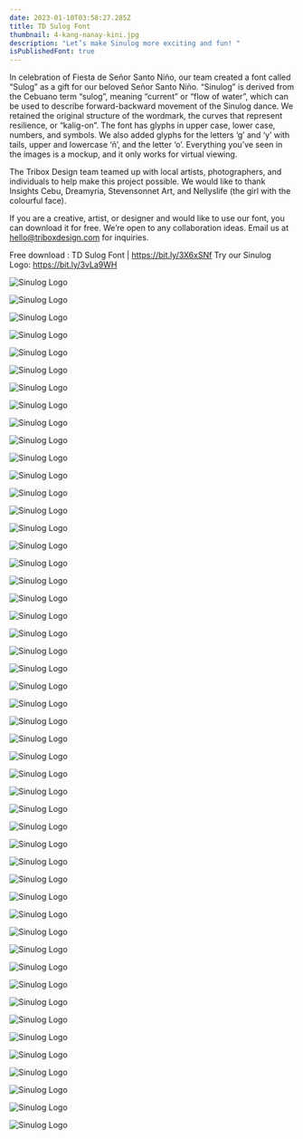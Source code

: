 ```yaml
---
date: 2023-01-10T03:58:27.285Z
title: TD Sulog Font
thumbnail: 4-kang-nanay-kini.jpg
description: "Let’s make Sinulog more exciting and fun! "
isPublishedFont: true
---
```

In celebration of Fiesta de Señor Santo Niño, our team created a font called “Sulog” as a gift for our beloved Señor Santo Niño. “Sinulog” is derived from the Cebuano term “sulog”, meaning “current” or “flow of water”, which can be used to describe forward-backward movement of the Sinulog dance. We retained the original structure of the wordmark, the curves that represent resilience, or “kalig-on”. The font has glyphs in upper case, lower case, numbers, and symbols. We also added glyphs for the letters ‘g’ and ‘y’ with tails, upper and lowercase ‘ñ’, and the letter ‘o’. Everything you’ve seen in the images is a mockup, and it only works for virtual viewing.

The Tribox Design team teamed up with local artists, photographers, and individuals to help make this project possible. We would like to thank Insights Cebu, Dreamyria, Stevensonnet Art, and Nellyslife (the girl with the colourful face).

If you are a creative, artist, or designer and would like to use our font, you can download it for free. We’re open to any collaboration ideas. Email us at hello@triboxdesign.com for inquiries.

Free download : TD Sulog Font | https://bit.ly/3X6xSNf
Try our Sinulog Logo: https://bit.ly/3vLa9WH

![Sinulog Logo](0-cover.jpg "Sinulog Logo")

![Sinulog Logo](1-0.jpg "Sinulog Logo")

![Sinulog Logo](2-1.jpg "Sinulog Logo")

![Sinulog Logo](2-intro-copy.jpg "Sinulog Logo")

![Sinulog Logo](3-a-z.jpg "Sinulog Logo")

![Sinulog Logo](3-a-z-copy.jpg "Sinulog Logo")

![Sinulog Logo](4-1-pit-sesnor.jpg "Sinulog Logo")

![Sinulog Logo](36.jpg "Sinulog Logo")

![Sinulog Logo](5-mossyagit-og-kusgoo_.jpg "Sinulog Logo")

![Sinulog Logo](6-pritit.jpg "Sinulog Logo")

![Sinulog Logo](7-queen.jpg "Sinulog Logo")

![Sinulog Logo](8-sinulog-history.jpg "Sinulog Logo")

![Sinulog Logo](9-patterns.jpg "Sinulog Logo")

![Sinulog Logo](10-g.jpg "Sinulog Logo")

![Sinulog Logo](11-sticker.jpg "Sinulog Logo")

![Sinulog Logo](12-1-sinug-experience.jpg "Sinulog Logo")

![Sinulog Logo](12-provinces.jpg "Sinulog Logo")

![Sinulog Logo](14-1-posster-wa.jpg "Sinulog Logo")

![Sinulog Logo](14-2-bilboard-aya.jpg "Sinulog Logo")

![Sinulog Logo](14-insta.jpg "Sinulog Logo")

![Sinulog Logo](15-street-poster.jpg "Sinulog Logo")

![Sinulog Logo](26-church.jpg "Sinulog Logo")

![Sinulog Logo](22-pin.jpg "Sinulog Logo")

![Sinulog Logo](20-poter.jpg "Sinulog Logo")

![Sinulog Logo](21-girl-ith-totebag.jpg "Sinulog Logo")

![Sinulog Logo](18-poster.jpg "Sinulog Logo")

![Sinulog Logo](25-fag.jpg "Sinulog Logo")

![Sinulog Logo](22-1-billboard.jpg "Sinulog Logo")

![Sinulog Logo](18-poster.jpg "Sinulog Logo")

![Sinulog Logo](24-float.jpg "Sinulog Logo")

![Sinulog Logo](amlorr.jpg "Sinulog Logo")

![Sinulog Logo](dreamaria.jpg "Sinulog Logo")

![Sinulog Logo](illustrations.jpg "Sinulog Logo")

![Sinulog Logo](jeg.jpg "Sinulog Logo")

![Sinulog Logo](steven.jpg "Sinulog Logo")

![Sinulog Logo](27-ccex.jpg "Sinulog Logo")

![Sinulog Logo](28-fuente.jpg "Sinulog Logo")

![Sinulog Logo](33-ayaa.jpg "Sinulog Logo")

![Sinulog Logo](32-naia.jpg "Sinulog Logo")

![Sinulog Logo](34-carbon.jpg "Sinulog Logo")

![Sinulog Logo](35-poster.jpg "Sinulog Logo")

![Sinulog Logo](38.jpg "Sinulog Logo")

![Sinulog Logo](39-ticker.jpg "Sinulog Logo")

![Sinulog Logo](40-mf.jpg "Sinulog Logo")

![Sinulog Logo](42-fuente.jpg "Sinulog Logo")

![Sinulog Logo](41-poter.jpg "Sinulog Logo")

![Sinulog Logo](42-fuente.jpg "Sinulog Logo")

![Sinulog Logo](43-coon.jpg "Sinulog Logo")

![Sinulog Logo](44.jpg "Sinulog Logo")